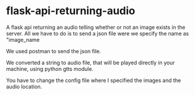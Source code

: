# flask-api-returning-audio

A flask api returning an audio telling whether or not an image
exists in the server. All we have to do is to send a json file were we specify the name as "image_name

We used postman to send the json file.

We converted a string to audio file, that will be played directly in your machine, using python gtts module.

You have to change the config file where I specified the images and the audio location.
